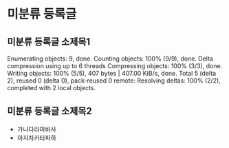 # 미분류 등록글

## 미분류 등록글 소제목1

Enumerating objects: 9, done.
Counting objects: 100% (9/9), done.
Delta compression using up to 6 threads
Compressing objects: 100% (3/3), done.
Writing objects: 100% (5/5), 407 bytes | 407.00 KiB/s, done.
Total 5 (delta 2), reused 0 (delta 0), pack-reused 0
remote: Resolving deltas: 100% (2/2), completed with 2 local objects.

## 미분류 등록글 소제목2

- 가나다라마바사
- 아자차카타파하
